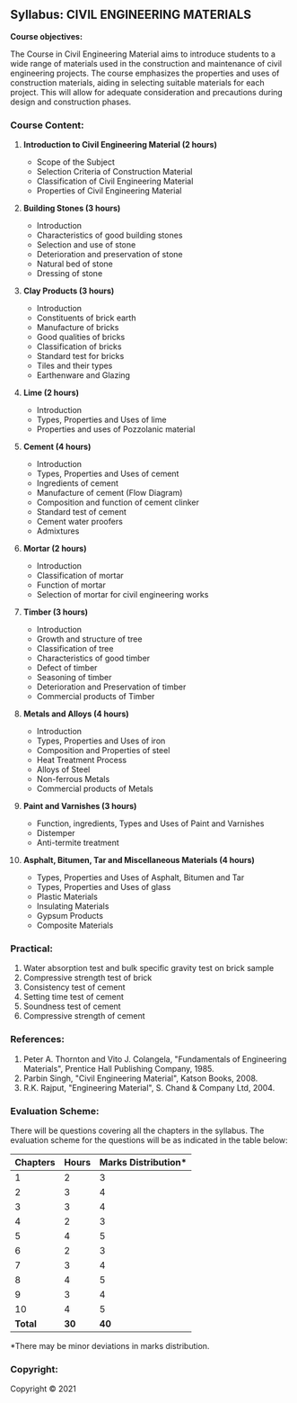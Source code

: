 ## Syllabus: CIVIL ENGINEERING MATERIALS

**Course objectives:**

The Course in Civil Engineering Material aims to introduce students to a wide range of materials used in the construction and maintenance of civil engineering projects. The course emphasizes the properties and uses of construction materials, aiding in selecting suitable materials for each project. This will allow for adequate consideration and precautions during design and construction phases.

### Course Content:

1. **Introduction to Civil Engineering Material (2 hours)**
    * Scope of the Subject
    * Selection Criteria of Construction Material
    * Classification of Civil Engineering Material
    * Properties of Civil Engineering Material

2. **Building Stones (3 hours)**
    * Introduction
    * Characteristics of good building stones
    * Selection and use of stone
    * Deterioration and preservation of stone
    * Natural bed of stone
    * Dressing of stone

3. **Clay Products (3 hours)**
    * Introduction
    * Constituents of brick earth
    * Manufacture of bricks
    * Good qualities of bricks
    * Classification of bricks
    * Standard test for bricks
    * Tiles and their types
    * Earthenware and Glazing

4. **Lime (2 hours)**
    * Introduction
    * Types, Properties and Uses of lime
    * Properties and uses of Pozzolanic material

5. **Cement (4 hours)**
    * Introduction
    * Types, Properties and Uses of cement
    * Ingredients of cement
    * Manufacture of cement (Flow Diagram)
    * Composition and function of cement clinker
    * Standard test of cement
    * Cement water proofers
    * Admixtures

6. **Mortar (2 hours)**
    * Introduction
    * Classification of mortar
    * Function of mortar
    * Selection of mortar for civil engineering works

7. **Timber (3 hours)**
    * Introduction
    * Growth and structure of tree
    * Classification of tree
    * Characteristics of good timber
    * Defect of timber
    * Seasoning of timber
    * Deterioration and Preservation of timber
    * Commercial products of Timber

8. **Metals and Alloys (4 hours)**
    * Introduction
    * Types, Properties and Uses of iron
    * Composition and Properties of steel
    * Heat Treatment Process
    * Alloys of Steel
    * Non-ferrous Metals
    * Commercial products of Metals

9. **Paint and Varnishes (3 hours)**
    * Function, ingredients, Types and Uses of Paint and Varnishes
    * Distemper
    * Anti-termite treatment

10. **Asphalt, Bitumen, Tar and Miscellaneous Materials (4 hours)**
    * Types, Properties and Uses of Asphalt, Bitumen and Tar
    * Types, Properties and Uses of glass
    * Plastic Materials
    * Insulating Materials
    * Gypsum Products
    * Composite Materials

### Practical:

1. Water absorption test and bulk specific gravity test on brick sample
2. Compressive strength test of brick
3. Consistency test of cement
4. Setting time test of cement
5. Soundness test of cement
6. Compressive strength of cement

### References:

1. Peter A. Thornton and Vito J. Colangela, "Fundamentals of Engineering Materials", Prentice Hall Publishing Company, 1985.
2. Parbin Singh, "Civil Engineering Material", Katson Books, 2008.
3. R.K. Rajput, "Engineering Material", S. Chand & Company Ltd, 2004.

### Evaluation Scheme:

There will be questions covering all the chapters in the syllabus. The evaluation scheme for the questions will be as indicated in the table below:

| Chapters | Hours | Marks Distribution* |
|---|---|---|
| 1 | 2 | 3 |
| 2 | 3 | 4 |
| 3 | 3 | 4 |
| 4 | 2 | 3 |
| 5 | 4 | 5 |
| 6 | 2 | 3 |
| 7 | 3 | 4 |
| 8 | 4 | 5 |
| 9 | 3 | 4 |
| 10 | 4 | 5 |
| **Total** | **30** | **40** |

*There may be minor deviations in marks distribution.

### Copyright:

Copyright © 2021 
